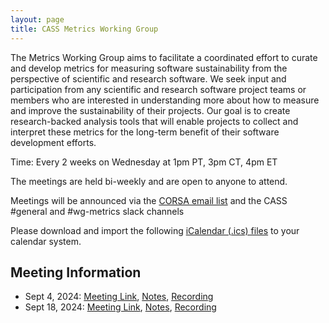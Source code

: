 ```yaml
---
layout: page
title: CASS Metrics Working Group
---
```


The Metrics Working Group aims to facilitate a coordinated effort to curate and develop metrics for measuring software sustainability from the perspective of 
scientific and research software. We seek input and participation from any scientific and research software project teams or members who are interested in 
understanding more about how to measure and improve the sustainability of their projects. Our goal is to create research-backed analysis tools that will 
enable projects to collect and interpret these metrics for the long-term benefit of their software development efforts.

Time: Every 2 weeks on Wednesday at 1pm PT, 3pm CT, 4pm ET

The meetings are held bi-weekly and are open to anyone to attend.

Meetings will be announced via the [CORSA email list](https://groups.io/g/corsa/join) and the CASS #general and #wg-metrics slack channels

Please download and import the following [iCalendar (.ics) files](https://www.zoomgov.com/meeting/vJItd-usqTssE4QOHyabMEUGFvqxS9Jc7kc/ics?icsToken=98tyKuiurjsoHtOVthDBeI89EsH4berVkWJr_pJytAbkAQ12VyTQIPNaAetVE4_b) to your calendar system.

## Meeting Information

- Sept 4, 2024: [Meeting Link](https://www.zoomgov.com/j/1600247069?pwd=SaYlg81RaDIbnvnoLxsaosEIoBnBD5.1), [Notes](https://docs.google.com/document/d/134EuEGbi-FOzUtzeN2N-rf6HJFtOZeqcDNRkLJHTUro/edit?usp=sharing), [Recording](https://www.zoomgov.com/rec/share/TivdmoXDzr4k6i5Lb942NaNAQu3mjSYzObm-XVTWv2WFxGidnO8A41Y5I6kz5Nt9.1iqilNWnVx3yp56d?startTime=1725480556000)
- Sept 18, 2024: [Meeting Link](https://www.zoomgov.com/j/1600247069?pwd=SaYlg81RaDIbnvnoLxsaosEIoBnBD5.1), [Notes](https://docs.google.com/document/d/17iemP9bkHGCavyIRWubRM6vFfjQ5Z66eTzZZGde9BAI/edit#heading=h.2h1rsco6wbvv), [Recording](https://www.zoomgov.com/rec/share/j0JUXYPwpsjKf3bRmWdLUHGFkovP-P_RWE5_-EKaEFL3XeM94lvgrywVd-H1bUOe.bCSRKi-lIGfsl4Yg)
